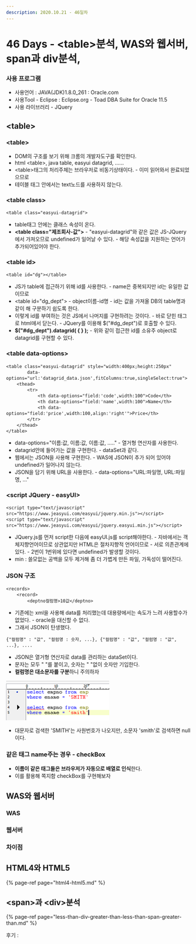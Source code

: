 ```yaml
---
description: 2020.10.21 - 46일차
---
```


# 46 Days - &lt;table&gt;분석, WAS와 웹서버, span과 div분석,

### 사용 프로그램

* 사용언어 : JAVA\(JDK\)1.8.0\_261 : Oracle.com
* 사용Tool  - Eclipse : Eclipse.org - Toad DBA Suite for Oracle 11.5
* 사용 라이브러리 - JQuery

## &lt;table&gt;

### &lt;table&gt;

* DOM의 구조를 보기 위해 크롬의 개발자도구를 확인한다.
* html &lt;table&gt;, java table, easyui datagrid, ......
* &lt;table&gt;태그의 처리주체는 브라우저로 비동기상태이다. - 이미 읽어와서 완료되었으므로 
* 테이블 태그 안에서는 text노드를 사용하지 않는다.

### &lt;table class&gt;

```markup
<table class="easyui-datagrid">
```

* table태그 안에는 클래스 속성이 온다.
* **&lt;table class="제조회사-값"&gt;** - "easyui-datagrid"와 같은 값은 JS-JQuery에서 가져오므로 undefined가 일어날 수 있다. - 해당 속성값을 지원하는 언어가 추가되어있어야 한다.

### &lt;table id&gt;

```markup
<table id="dg"></table>
```

* JS가 table에 접근하기 위해 id를 사용한다. - name은 중복되지만 id는 유일한 값이므로
* &lt;table id="dg\_dept"&gt; - object이름-id명 - id는 값을 가져올 DB의 table명과 같이 해 구분하기 쉽도록 한다.
* 이렇게 id를 부여하는 것은 JS에서 나머지를 구현하려는 것이다. - 바로 닫힌 태그로 html에서 닫는다. - JQuery를 이용해 $\("\#dg\_dept"\)로 호출할 수 있다.
* **$\("\#dg\_dept"\).datagrid\( { } \);** - 위와 같이 접근한 id를 소유주 object로 datagrid를 구현할 수 있다.

### &lt;table data-options&gt;

```markup
<table class="easyui-datagrid" style="width:400px;height:250px"
        data-options="url:'datagrid_data.json',fitColumns:true,singleSelect:true">
    <thead>
        <tr>
            <th data-options="field:'code',width:100">Code</th>
            <th data-options="field:'name',width:100">Name</th>
            <th data-options="field:'price',width:100,align:'right'">Price</th>
        </tr>
    </thead>
</table>
```

* data-options="이름:값, 이름:값, 이름:값, ....." - 열거형 연산자를 사용한다.
* datagrid안에 들어가는 값을 구현한다. - dataSet과 같다.
* 웹에서는 JSON을 사용해 구현한다. - WAS에 JSON이 추가 되어 있어야 undefined가 일어나지 않는다.
* JSON을 담기 위해 URL을 사용한다. - data-options="URL:파일명, URL:파일명, ..."

### &lt;script JQuery - easyUI&gt;

```markup
<script type="text/javascript" src="https://www.jeasyui.com/easyui/jquery.min.js"></script>
<script type="text/javascript" src="https://www.jeasyui.com/easyui/jquery.easyui.min.js"></script>
```

* JQuery.js를 먼저 script한 다음에 easyUI.js를 script해야한다. - 자바에서는 객체지향언어이므로 상관없지만 HTML은 절차지향적 언어이므로 - 서로 의존관계에 있다.  - 2번이 1번위에 있다면 undefined가 발생할 것이다.
* min : 쓸모없는 공백을 모두 제거해 좀 더 가볍게 만든 파일, 가독성이 떨어진다.

### JSON 구조

```markup
<records>
    <record>
        <deptno컬럼명>10값</deptno>
```

* 기존에는 xml을 사용해 data를 처리했는데 대용량에서는 속도가 느려 사용할수가 없었다. - oracle을 대신할 수 없다.
* 그래서 JSON이 탄생했다.

```markup
{"컬럼명" : "값", "컬럼명 : 숫자, ...}, {"컬럼명" : "값", "컬럼명 : "값", ...}, ....
```

* JSON은 열거형 연산자로 data를 관리하는 dataSet이다.
* 문자는 모두 " "를 붙이고, 숫자는 " "없이 숫자만 기입한다.
* **컬럼명은 대소문자를 구분**하니 주의하자

![](../../.gitbook/assets/.png%20%2810%29.png)

* 대문자로 검색한 'SMITH'는 사원번호가 나오지만, 소문자 'smith'로 검색하면 null이다.

### 같은 태그 name주는 경우 - checkBox

* **이름이 같은 태그들은 브라우저가 자동으로 배열로 인식**한다.
* 이를 활용해 쪽지함 checkBox를 구현해보자

## WAS와 웹서버

### WAS

### 웹서버

### 차이점

## HTML4와 HTML5

{% page-ref page="html4-html5.md" %}

## &lt;span&gt;과 &lt;div&gt;분석

{% page-ref page="less-than-div-greater-than-less-than-span-greater-than.md" %}

후기 : 

